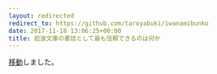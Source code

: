 ```yaml
---
layout: redirected
redirect_to: https://github.com/taroyabuki/iwanamibunko
date: 2017-11-18 13:06:25+00:00
title: 岩波文庫の書誌として最も信頼できるのは何か
---
```

[移動](https://github.com/taroyabuki/iwanamibunko)しました。

